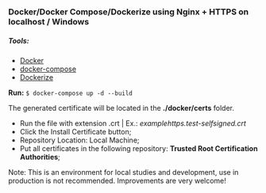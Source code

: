 ### Docker/Docker Compose/Dockerize using Nginx + HTTPS on localhost / Windows

##### Tools:
- [Docker](https://www.docker.com/)
- [docker-compose](https://docs.docker.com/compose/)
- [Dockerize](https://github.com/jwilder/dockerize)


**Run:** `$ docker-compose up -d --build`

The generated certificate will be located in the **./docker/certs** folder.
- Run the file with extension .crt | Ex.: *examplehttps.test-selfsigned.crt*
- Click the Install Certificate button;
- Repository Location: Local Machine;
- Put all certificates in the following repository: **Trusted Root Certification Authorities**;


Note: This is an environment for local studies and development, use in production is not recommended. Improvements are very welcome!
